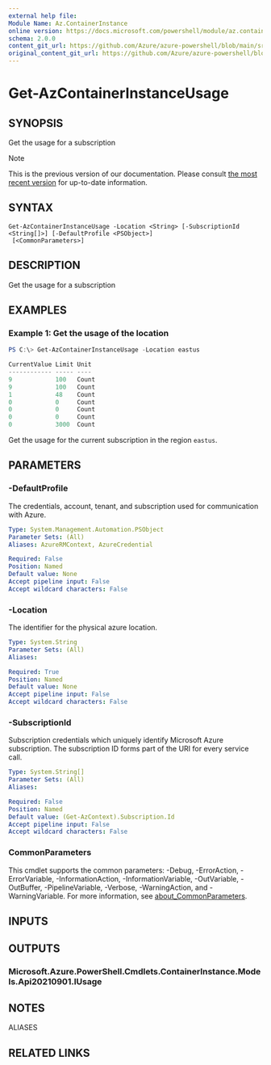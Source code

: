 ```yaml
---
external help file: 
Module Name: Az.ContainerInstance
online version: https://docs.microsoft.com/powershell/module/az.containerinstance/get-azcontainerinstanceusage
schema: 2.0.0
content_git_url: https://github.com/Azure/azure-powershell/blob/main/src/ContainerInstance/help/Get-AzContainerInstanceUsage.md
original_content_git_url: https://github.com/Azure/azure-powershell/blob/main/src/ContainerInstance/help/Get-AzContainerInstanceUsage.md
---
```


# Get-AzContainerInstanceUsage

## SYNOPSIS
Get the usage for a subscription

> [!NOTE]
>This is the previous version of our documentation. Please consult [the most recent version](/powershell/module/az.containerinstance/get-azcontainerinstanceusage) for up-to-date information.

## SYNTAX

```
Get-AzContainerInstanceUsage -Location <String> [-SubscriptionId <String[]>] [-DefaultProfile <PSObject>]
 [<CommonParameters>]
```

## DESCRIPTION
Get the usage for a subscription

## EXAMPLES

### Example 1: Get the usage of the location
```powershell
PS C:\> Get-AzContainerInstanceUsage -Location eastus

CurrentValue Limit Unit
------------ ----- ----
9            100   Count
9            100   Count
1            48    Count
0            0     Count
0            0     Count
0            0     Count
0            3000  Count
```

Get the usage for the current subscription in the region `eastus`.

## PARAMETERS

### -DefaultProfile
The credentials, account, tenant, and subscription used for communication with Azure.

```yaml
Type: System.Management.Automation.PSObject
Parameter Sets: (All)
Aliases: AzureRMContext, AzureCredential

Required: False
Position: Named
Default value: None
Accept pipeline input: False
Accept wildcard characters: False
```

### -Location
The identifier for the physical azure location.

```yaml
Type: System.String
Parameter Sets: (All)
Aliases:

Required: True
Position: Named
Default value: None
Accept pipeline input: False
Accept wildcard characters: False
```

### -SubscriptionId
Subscription credentials which uniquely identify Microsoft Azure subscription.
The subscription ID forms part of the URI for every service call.

```yaml
Type: System.String[]
Parameter Sets: (All)
Aliases:

Required: False
Position: Named
Default value: (Get-AzContext).Subscription.Id
Accept pipeline input: False
Accept wildcard characters: False
```

### CommonParameters
This cmdlet supports the common parameters: -Debug, -ErrorAction, -ErrorVariable, -InformationAction, -InformationVariable, -OutVariable, -OutBuffer, -PipelineVariable, -Verbose, -WarningAction, and -WarningVariable. For more information, see [about_CommonParameters](http://go.microsoft.com/fwlink/?LinkID=113216).

## INPUTS

## OUTPUTS

### Microsoft.Azure.PowerShell.Cmdlets.ContainerInstance.Models.Api20210901.IUsage

## NOTES

ALIASES

## RELATED LINKS


